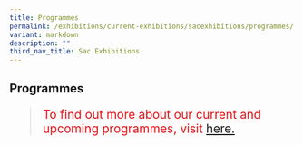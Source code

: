 ```yaml
---
title: Programmes
permalink: /exhibitions/current-exhibitions/sacexhibitions/programmes/
variant: markdown
description: ""
third_nav_title: Sac Exhibitions
---
```

<!-- 

Colours
Upcoming: default colour
Past: #c1c1c1

-->

<section class="section__progs">

<div class="container__description">
    <div class="row">
        <div class="col is-10-mobile">

<h2>Programmes</h2>

<blockquote style="color: #E21216; font-size: 150%;">To find out more about our current and upcoming programmes, visit <a href="https://www.eventbrite.com/cc/to-draw-an-idea-exhibition-programmes-2820449/">here.</a><p></p></blockquote>

<p>
</p></div>
</div></div></section>

<!-- 

Colours
Upcoming: default colour
Past: #c1c1c1

-->

<section class="section__progs">

<div class="container__description">
    <div class="row">
        <div class="col is-10-mobile">

</div></div></div></section>